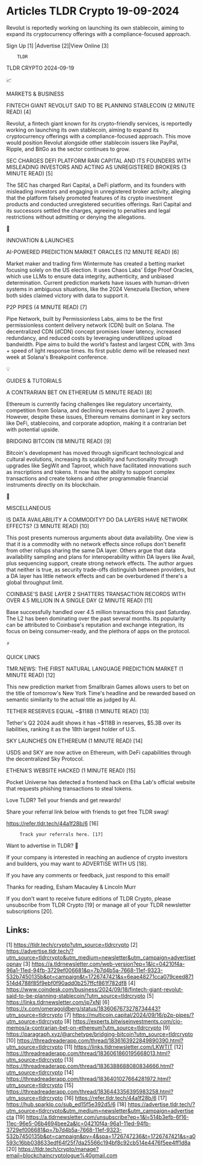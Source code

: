 # Articles TLDR Crypto 19-09-2024

Revolut is reportedly working on launching its own stablecoin, aiming
to expand its cryptocurrency offerings with a compliance-focused
approach.  

 Sign Up [1] |Advertise [2]|View Online [3] 

		TLDR 

TLDR CRYPTO 2024-09-19

📈 

MARKETS & BUSINESS

 FINTECH GIANT REVOLUT SAID TO BE PLANNING STABLECOIN (2 MINUTE READ)
[4] 

 Revolut, a fintech giant known for its crypto-friendly services, is
reportedly working on launching its own stablecoin, aiming to expand
its cryptocurrency offerings with a compliance-focused approach. This
move would position Revolut alongside other stablecoin issuers like
PayPal, Ripple, and BitGo as the sector continues to grow. 

 SEC CHARGES DEFI PLATFORM RARI CAPITAL AND ITS FOUNDERS WITH
MISLEADING INVESTORS AND ACTING AS UNREGISTERED BROKERS (3 MINUTE
READ) [5] 

 The SEC has charged Rari Capital, a DeFi platform, and its founders
with misleading investors and engaging in unregistered broker
activity, alleging that the platform falsely promoted features of its
crypto investment products and conducted unregistered securities
offerings. Rari Capital and its successors settled the charges,
agreeing to penalties and legal restrictions without admitting or
denying the allegations. 

🚀 

INNOVATION & LAUNCHES

 AI-POWERED PREDICTION MARKET ORACLES (12 MINUTE READ) [6] 

 Market maker and trading firm Wintermute has created a betting market
focusing solely on the US election. It uses Chaos Labs' Edge Proof
Oracles, which use LLMs to ensure data integrity, authenticity, and
unbiased determination. Current prediction markets have issues with
human-driven systems in ambiguous situations, like the 2024 Venezuela
Election, where both sides claimed victory with data to support it. 

 P2P PIPES (4 MINUTE READ) [7] 

 Pipe Network, built by Permissionless Labs, aims to be the first
permissionless content delivery network (CDN) built on Solana. The
decentralized CDN (dCDN) concept promises lower latency, increased
redundancy, and reduced costs by leveraging underutilized upload
bandwidth. Pipe aims to build the world's fastest and largest CDN,
with 3ms + speed of light response times. Its first public demo will
be released next week at Solana's Breakpoint conference. 

💡 

GUIDES & TUTORIALS

 A CONTRARIAN BET ON ETHEREUM (5 MINUTE READ) [8] 

 Ethereum is currently facing challenges like regulatory uncertainty,
competition from Solana, and declining revenues due to Layer 2 growth.
However, despite these issues, Ethereum remains dominant in key
sectors like DeFi, stablecoins, and corporate adoption, making it a
contrarian bet with potential upside. 

 BRIDGING BITCOIN (18 MINUTE READ) [9] 

 Bitcoin's development has moved through significant technological and
cultural evolutions, increasing its scalability and functionality
through upgrades like SegWit and Taproot, which have facilitated
innovations such as inscriptions and tokens. It now has the ability to
support complex transactions and create tokens and other programmable
financial instruments directly on its blockchain. 

🦄 

MISCELLANEOUS

 IS DATA AVAILABILITY A COMMODITY? DO DA LAYERS HAVE NETWORK EFFECTS?
(3 MINUTE READ) [10] 

 This post presents numerous arguments about data availability. One
view is that it is a commodity with no network effects since rollups
don't benefit from other rollups sharing the same DA layer. Others
argue that data availability sampling and plans for interoperability
within DA layers like Avail, plus sequencing support, create strong
network effects. The author argues that neither is true, as security
trade-offs distinguish between providers, but a DA layer has little
network effects and can be overburdened if there's a global throughput
limit. 

 COINBASE'S BASE LAYER 2 SHATTERS TRANSACTION RECORDS WITH OVER 4.5
MILLION IN A SINGLE DAY (2 MINUTE READ) [11] 

 Base successfully handled over 4.5 million transactions this past
Saturday. The L2 has been dominating over the past several months. Its
popularity can be attributed to Coinbase's reputation and exchange
integration, its focus on being consumer-ready, and the plethora of
apps on the protocol. 

⚡ 

QUICK LINKS

 TMR.NEWS: THE FIRST NATURAL LANGUAGE PREDICTION MARKET (1 MINUTE
READ) [12] 

 This new prediction market from Smallbrain Games allows users to bet
on the title of tomorrow's New York Time's headline and be rewarded
based on semantic similarity to the actual title as judged by AI. 

 TETHER RESERVES EQUAL ~$118B (1 MINUTE READ) [13] 

 Tether's Q2 2024 audit shows it has ~$118B in reserves, $5.3B over
its liabilities, ranking it as the 18th largest holder of U.S. 

 SKY LAUNCHES ON ETHEREUM (1 MINUTE READ) [14] 

 USDS and SKY are now active on Ethereum, with DeFi capabilities
through the decentralized Sky Protocol. 

 ETHENA'S WEBSITE HACKED (1 MINUTE READ) [15] 

 Pocket Universe has detected a frontend hack on Etha Lab's official
website that requests phishing transactions to steal tokens. 

Love TLDR? Tell your friends and get rewards!

 Share your referral link below with friends to get free TLDR swag! 

 https://refer.tldr.tech/44a1f28b/6 [16] 

		 Track your referrals here. [17] 

Want to advertise in TLDR? 📰

 If your company is interested in reaching an audience of crypto
investors and builders, you may want to ADVERTISE WITH US [18]. 

 If you have any comments or feedback, just respond to this email! 

Thanks for reading, 
Esham Macauley & Lincoln Murr 

If you don't want to receive future editions of TLDR Crypto, please
unsubscribe from TLDR Crypto [19] or manage all of your TLDR
newsletter subscriptions [20]. 

 

Links:
------
[1] https://tldr.tech/crypto?utm_source=tldrcrypto
[2] https://advertise.tldr.tech/?utm_source=tldrcrypto&utm_medium=newsletter&utm_campaign=advertisetopnav
[3] https://a.tldrnewsletter.com/web-version?ep=1&lc=04210f4a-96a1-11ed-94fb-3729ef006681&p=7b7d4b5a-7668-11ef-9323-532b7450135b&pt=campaign&t=1726747421&s=6eae48271cca079ceed871514d4788f85f9ebf0f90add0b257ffcf861f782df8
[4] https://www.coindesk.com/business/2024/09/18/fintech-giant-revolut-said-to-be-planning-stablecoin/?utm_source=tldrcrypto
[5] https://links.tldrnewsletter.com/jp7xNI
[6] https://x.com/omeragoldberg/status/1836067673278734443?utm_source=tldrcrypto
[7] https://multicoin.capital/2024/09/16/p2p-pipes/?utm_source=tldrcrypto
[8] https://experts.bitwiseinvestments.com/cio-memos/a-contrarian-bet-on-ethereum?utm_source=tldrcrypto
[9] https://paragraph.xyz/@archetype/bridging-bitcoin?utm_source=tldrcrypto
[10] https://threadreaderapp.com/thread/1836163922849890390.html?utm_source=tldrcrypto
[11] https://links.tldrnewsletter.com/LKWTIT
[12] https://threadreaderapp.com/thread/1836061860195668013.html?utm_source=tldrcrypto
[13] https://threadreaderapp.com/thread/1836388688080834666.html?utm_source=tldrcrypto
[14] https://threadreaderapp.com/thread/1836401027664281972.html?utm_source=tldrcrypto
[15] https://threadreaderapp.com/thread/1836443356395983258.html?utm_source=tldrcrypto
[16] https://refer.tldr.tech/44a1f28b/6
[17] https://hub.sparklp.co/sub_ed15f5e392d5/6
[18] https://advertise.tldr.tech/?utm_source=tldrcrypto&utm_medium=newsletter&utm_campaign=advertisecta
[19] https://a.tldrnewsletter.com/unsubscribe?ep=1&l=514b3efb-6f16-11ec-96e5-06b4694bee2a&lc=04210f4a-96a1-11ed-94fb-3729ef006681&p=7b7d4b5a-7668-11ef-9323-532b7450135b&pt=campaign&pv=4&spa=1726747236&t=1726747421&s=a0593c16bb038633edf64f25f7da25566c194bf8c92cb514e4476f5ee4ff1d8a
[20] https://tldr.tech/crypto/manage?email=blockchaincryptologue%40gmail.com